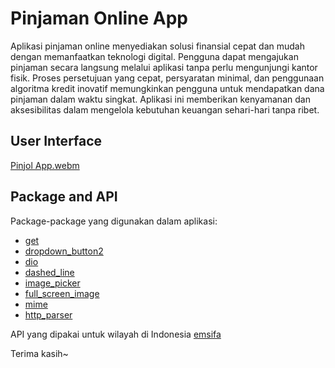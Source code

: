 # Pinjaman Online App

Aplikasi pinjaman online menyediakan solusi finansial cepat dan mudah dengan
memanfaatkan teknologi digital. Pengguna dapat mengajukan pinjaman secara
langsung melalui aplikasi tanpa perlu mengunjungi kantor fisik. Proses
persetujuan yang cepat, persyaratan minimal, dan penggunaan algoritma kredit
inovatif memungkinkan pengguna untuk mendapatkan dana pinjaman dalam waktu
singkat. Aplikasi ini memberikan kenyamanan dan aksesibilitas dalam mengelola
kebutuhan keuangan sehari-hari tanpa ribet.

## User Interface

[Pinjol App.webm](https://github.com/Leviansky/assestment-SERU/assets/101730990/df0c4855-4c37-45a7-b175-d271a03771d0)

## Package and API

Package-package yang digunakan dalam aplikasi:

- [get](https://pub.dev/packages/get)
- [dropdown_button2](https://pub.dev/packages/dropdown_button2)
- [dio](https://pub.dev/packages/dio)
- [dashed_line](https://pub.dev/packages/dashed_line)
- [image_picker](https://pub.dev/packages/image_picker)
- [full_screen_image](https://pub.dev/packages/full_screen_image)
- [mime](https://pub.dev/packages/mime)
- [http_parser](https://pub.dev/packages/http_parser)

API yang dipakai untuk wilayah di Indonesia
[emsifa](https://github.com/emsifa/api-wilayah-indonesia)

Terima kasih~
